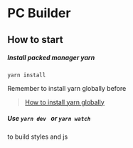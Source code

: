 # PC Builder

## How to start

##### Install packed manager yarn

`yarn install`


Remember to install yarn globally before

>[How to install yarn globally](https://yarnpkg.com/en/docs/install#windows-stable)


##### Use `yarn dev ` or `yarn watch`
to build styles and js
